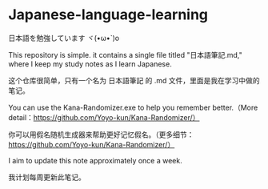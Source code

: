 # Japanese-language-learning

  日本語を勉強しています    ヾ(•ω•`)o

This repository is simple. it contains a single file titled "日本語筆記.md," where I keep my study notes as I learn Japanese.

这个仓库很简单，只有一个名为 日本語筆記 的 .md 文件，里面是我在学习中做的笔记。

You can use the Kana-Randomizer.exe to help you remember better.（More detail：https://github.com/Yoyo-kun/Kana-Randomizer/）

你可以用假名随机生成器来帮助更好记忆假名。（更多细节：https://github.com/Yoyo-kun/Kana-Randomizer/）

I aim to update this note approximately once a week.

我计划每周更新此笔记。
